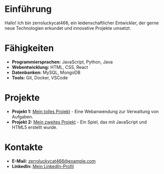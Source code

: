 # Einführung
Hallo! Ich bin zerroluckycat466, ein leidenschaftlicher Entwickler, der gerne neue Technologien erkundet und innovative Projekte umsetzt.

# Fähigkeiten
- **Programmiersprachen:** JavaScript, Python, Java
- **Webentwicklung:** HTML, CSS, React
- **Datenbanken:** MySQL, MongoDB
- **Tools:** Git, Docker, VSCode

# Projekte
- **Projekt 1:** [Mein tolles Projekt](https://github.com/zerroluckycat466/projekt1) - Eine Webanwendung zur Verwaltung von Aufgaben.
- **Projekt 2:** [Mein zweites Projekt](https://github.com/zerroluckycat466/projekt2) - Ein Spiel, das mit JavaScript und HTML5 erstellt wurde.

# Kontakte
- **E-Mail:** zerroluckycat466@example.com
- **LinkedIn:** [Mein LinkedIn-Profil](https://www.linkedin.com/in/zerroluckycat466)